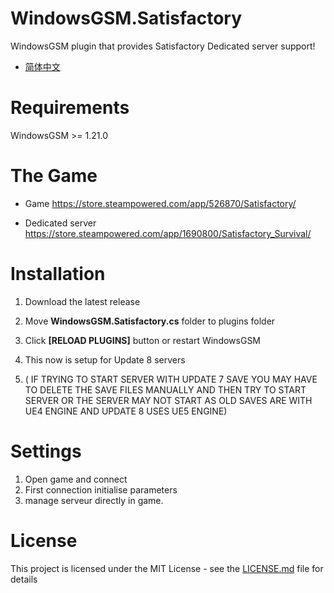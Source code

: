 # WindowsGSM.Satisfactory
WindowsGSM plugin that provides Satisfactory Dedicated server support!

- [简体中文](README-zh.md)

# Requirements
WindowsGSM >= 1.21.0

# The Game

- Game
https://store.steampowered.com/app/526870/Satisfactory/

- Dedicated server
https://store.steampowered.com/app/1690800/Satisfactory_Survival/

# Installation

1. Download the latest release
2. Move **WindowsGSM.Satisfactory.cs** folder to plugins folder
3. Click **[RELOAD PLUGINS]** button or restart WindowsGSM

4. This now is setup for Update 8 servers
5. ( IF TRYING TO START SERVER WITH UPDATE 7 SAVE YOU MAY HAVE TO DELETE THE SAVE FILES MANUALLY AND THEN TRY TO START SERVER OR THE SERVER MAY NOT START AS OLD SAVES ARE WITH UE4 ENGINE AND UPDATE 8 USES UE5 ENGINE)

# Settings

1. Open game and connect
2. First connection initialise parameters
3. manage serveur directly in game.

# License
This project is licensed under the MIT License  - see the [LICENSE.md](LICENSE) file for details
